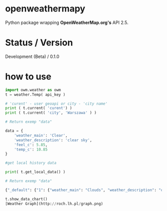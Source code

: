 # openweathermapy
Python package wrapping **OpenWeatherMap.org's** API 2.5.

# Status / Version
Development (Beta) / 0.1.0

# how to use
```Python
import owm.weather as owm
t = weather.Temp( api_key )

# 'curent' - user geoapi or city - 'city name'
print ( t.current( 'curent') )
print ( t.current( 'city', 'Warszawa' ) )

# Return exemp "data"

data = {
    'weather_main': 'Clear',
    'weather_description': 'clear sky',
    'feel_c': 5.85,
    'temp_c': 10.85
}

#get local history data

print( t.get_local_data() )

# Return exemp "data"

{"_default": {"1": {"weather_main": "Clouds", "weather_description": "overcast clouds", "feel_c": 12.85, "temp_c": 18.85, "timestamp": 1587722085.811539, "location": "Mokot\u00f3w", "typeplase": "curent"}}}

t.show_data_chart()
[Weather Graph](http://roch.lh.pl/graph.png)

```